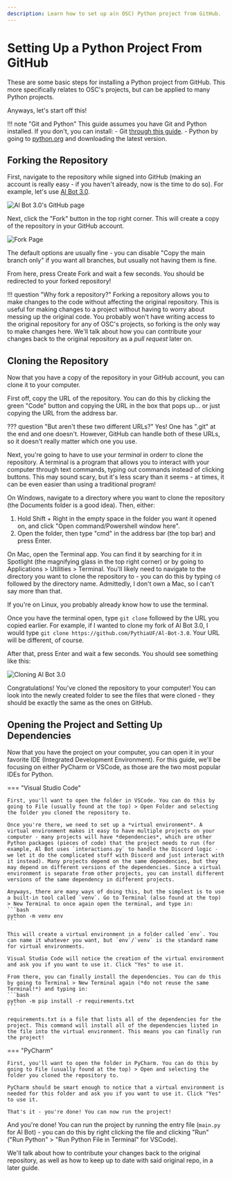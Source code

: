 ```yaml
---
description: Learn how to set up a(n OSC) Python project from GitHub.
---
```



# Setting Up a Python Project From GitHub

These are some basic steps for installing a Python project from GitHub. This more specifically relates to OSC's projects, but can be applied to many Python projects.

Anyways, let's start off this!

!!! note "Git and Python"
    This guide assumes you have Git and Python installed.
    If you don't, you can install:
    - Git [through this guide](https://github.com/git-guides/install-git).
    - Python by going to [python.org](https://python.org) and downloading the latest version.

## Forking the Repository

First, navigate to the repository while signed into GitHub (making an account is really easy - if you haven't already, now is the time to do so). For example, let's use [Al Bot 3.0](https://github.com/ufosc/Al-Bot-3.0).

![Al Bot 3.0's GitHub page](albot3_github.png)

Next, click the "Fork" button in the top right corner. This will create a copy of the repository in your GitHub account.

![Fork Page](fork_albot3.png)

The default options are usually fine - you can disable "Copy the main branch only" if you want all branches, but usually not having them is fine.

From here, press Create Fork and wait a few seconds. You should be redirected to your forked repository!

!!! question "Why fork a repository?"
    Forking a repository allows you to make changes to the code without affecting the original repository. This is useful for making changes to a project without having to worry about messing up the original code.
    You probably won't have writing access to the original repository for any of OSC's projects, so forking is the only way to make changes here. We'll talk about how you can contribute your changes back to the original repository as
    a *pull request* later on.

## Cloning the Repository

Now that you have a copy of the repository in your GitHub account, you can clone it to your computer.

First off, copy the URL of the repository. You can do this by clicking the green "Code" button and copying the URL in the box that pops up... or just copying the URL from the address bar.

??? question "But aren't these two different URLs?"
    Yes! One has ".git" at the end and one doesn't. However, GitHub can handle both of these URLs, so it doesn't really matter which one you use.

Next, you're going to have to use your *terminal* in orderr to clone the repository. A terminal is a program that allows you to interact with your computer through text commands, typing out commands instead of clicking buttons.
This may sound scary, but it's less scary than it seems - at times, it can be even easier than using a traditional program!

On Windows, navigate to a directory where you want to clone the repository (the Documents folder is a good idea). Then, either:
1. Hold Shift + Right in the empty space in the folder you want it opened on, and click "Open command/Powershell window here".
2. Open the folder, then type "cmd" in the address bar (the top bar) and press Enter.

On Mac, open the Terminal app. You can find it by searching for it in Spotlight (the magnifying glass in the top right corner) or by going to Applications > Utilities > Terminal. You'll likely need to navigate to the directory you want to clone the repository to - you can do this by typing `cd` followed by the directory name. Admittedly, I don't own a Mac, so I can't say more than that.

If you're on Linux, you probably already know how to use the terminal.

Once you have the terminal open, type `git clone` followed by the URL you copied earlier. For example, if I wanted to clone my fork of Al Bot 3.0, I would type `git clone https://github.com/PythiaUF/Al-Bot-3.0`. Your URL will be different, of course.

After that, press Enter and wait a few seconds. You should see something like this:

![Cloning Al Bot 3.0](clone_albot3.png)

Congratulations! You've cloned the repository to your computer! You can look into the newly created folder to see the files that were cloned - they should be exactly the same as the ones on GitHub.

## Opening the Project and Setting Up Dependencies

Now that you have the project on your computer, you can open it in your favorite IDE (Integrated Development Environment). For this guide, we'll be focusing on either PyCharm or VSCode, as those are the two most popular IDEs for Python.

=== "Visual Studio Code"

    First, you'll want to open the folder in VSCode. You can do this by going to File (usually found at the top) > Open Folder and selecting the folder you cloned the repository to.

    Once you're there, we need to set up a *virtual environment*. A virtual environment makes it easy to have multiple projects on your computer - many projects will have *dependencies*, which are other Python packages (pieces of code) that the project needs to run (for example, Al Bot uses `interactions.py` to handle the Discord logic - we let it do the complicated stuff with Discord and just interact with it instead). Many projects depend on the same dependencies, but they may depend on different versions of the dependencies. Since a virtual environment is separate from other projects, you can install different versions of the same dependency in different projects.

    Anyways, there are many ways of doing this, but the simplest is to use a built-in tool called `venv`. Go to Terminal (also found at the top) > New Terminal to once again open the terminal, and type in:
    ```bash
    python -m venv env
    ```

    This will create a virtual environment in a folder called `env`. You can name it whatever you want, but `env`/`venv` is the standard name for virtual environments.

    Visual Studio Code will notice the creation of the virtual environment and ask you if you want to use it. Click "Yes" to use it.

    From there, you can finally install the dependencies. You can do this by going to Terminal > New Terminal again (*do not reuse the same Terminal!*) and typing in:
    ```bash
    python -m pip install -r requirements.txt
    ```

    requirements.txt is a file that lists all of the dependencies for the project. This command will install all of the dependencies listed in the file into the virtual environment. This means you can finally run the project!

=== "PyCharm"

    First, you'll want to open the folder in PyCharm. You can do this by going to File (usually found at the top) > Open and selecting the folder you cloned the repository to.

    PyCharm should be smart enough to notice that a virtual environment is needed for this folder and ask you if you want to use it. Click "Yes" to use it.

    That's it - you're done! You can now run the project!

And you're done! You can run the project by running the entry file (`main.py` for Al Bot) - you can do this by right clicking the file and clicking "Run" ("Run Python" > "Run Python File in Terminal" for VSCode).

We'll talk about how to contribute your changes back to the original repository, as well as how to keep up to date with said original repo, in a later guide.